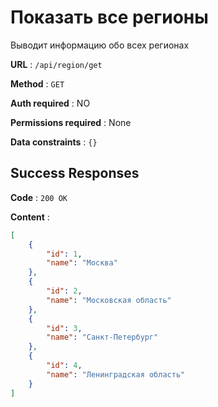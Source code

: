 # Показать все регионы

Выводит информацию обо всех регионах

**URL** : `/api/region/get`

**Method** : `GET`

**Auth required** : NO

**Permissions required** : None

**Data constraints** : `{}`

## Success Responses

**Code** : `200 OK`

**Content** : 

```json
[
    {
        "id": 1,
        "name": "Москва"
    },
    {
        "id": 2,
        "name": "Московская область"
    },
    {
        "id": 3,
        "name": "Санкт-Петербург"
    },
    {
        "id": 4,
        "name": "Ленинградская область"
    }
]
```